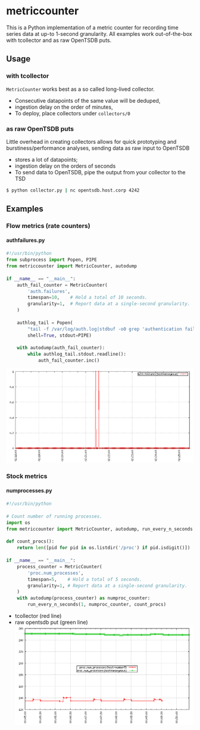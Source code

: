 # metriccounter
This is a Python implementation of a metric counter for recording time series data at up-to 1-second granularity. All examples work out-of-the-box with tcollector and as raw OpenTSDB puts.
## Usage
### with tcollector
`MetricCounter` works best as a so called long-lived collector.
* Consecutive datapoints of the same value will be deduped,
* ingestion delay on the order of minutes,
* To deploy, place collectors under `collectors/0`

### as raw OpenTSDB puts
Little overhead in creating collectors allows for quick prototyping and burstiness/performance analyses, sending data as raw input to OpenTSDB
* stores a lot of datapoints; 
* ingestion delay on the orders of seconds
* To send data to OpenTSDB, pipe the output from your collector to the TSD
```sh
$ python collector.py | nc opentsdb.host.corp 4242
```
## Examples
### Flow metrics (rate counters)
#### authfailures.py
```python
#!/usr/bin/python
from subprocess import Popen, PIPE
from metriccounter import MetricCounter, autodump

if __name__ == "__main__":
    auth_fail_counter = MetricCounter(
        'auth.failures',
        timespan=10,    # Hold a total of 10 seconds.
        granularity=1,  # Report data at a single-second granularity.
    )

    authlog_tail = Popen(
        "tail -f /var/log/auth.log|stdbuf -o0 grep 'authentication failure'",
        shell=True, stdout=PIPE)

    with autodump(auth_fail_counter):
        while authlog_tail.stdout.readline():
            auth_fail_counter.inc()
```
![](https://raw.githubusercontent.com/oozie/metriccounter/gh-pages/images/authfailures.png)

### Stock metrics
#### numprocesses.py
```python
#!/usr/bin/python

# Count number of running processes.
import os
from metriccounter import MetricCounter, autodump, run_every_n_seconds

def count_procs():
    return len([pid for pid in os.listdir('/proc') if pid.isdigit()])

if __name__ == "__main__":
    process_counter = MetricCounter(
        'proc.num_processes',
        timespan=5,    # Hold a total of 5 seconds.
        granularity=1, # Report data at a single-second granularity.
    )
    with autodump(process_counter) as numproc_counter:
        run_every_n_seconds(1, numproc_counter, count_procs)
```
* tcollector (red line)
* raw opentsdb put (green line)
![](https://raw.githubusercontent.com/oozie/metriccounter/gh-pages/images/numprocesses.png)
